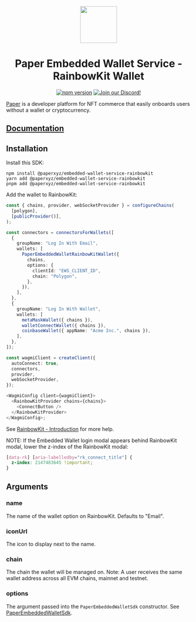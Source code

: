 <p align="center">
    <br />
    <a href="https://withpaper.com"><img src="./assets/paper-logo.svg" width="100" alt=""/></a>
    <br />
</p>
<h1 align="center">Paper Embedded Wallet Service - RainbowKit Wallet</h1>
<p align="center">
    <a href="https://www.npmjs.com/package/@paperxyz/embedded-wallet-service-rainbowkit"><img src="https://img.shields.io/npm/v/@paperxyz/embedded-wallet-service-rainbowkit" alt="npm version"/></a>
    <a href="https://discord.gg/mnUa29J2Fp"><img alt="Join our Discord!" src="https://img.shields.io/discord/936354866358546453.svg?color=7289da&label=discord&logo=discord&style=flat"/></a>
</p>

[Paper](https://withpaper.com) is a developer platform for NFT commerce that
easily onboards users without a wallet or cryptocurrency.

## [Documentation](https://docs.paper.xyz/docs/embedded-wallets-service-overview)

## Installation

Install this SDK:

```shell
npm install @paperxyz/embedded-wallet-service-rainbowkit
yarn add @paperxyz/embedded-wallet-service-rainbowkit
pnpm add @paperxyz/embedded-wallet-service-rainbowkit
```

Add the wallet to RainbowKit:

```typescript
const { chains, provider, webSocketProvider } = configureChains(
  [polygon],
  [publicProvider()],
);

const connectors = connectorsForWallets([
  {
    groupName: "Log In With Email",
    wallets: [
      PaperEmbeddedWalletRainbowKitWallet({
        chains,
        options: {
          clientId: "EWS_CLIENT_ID",
          chain: "Polygon",
        },
      }),
    ],
  },
  {
    groupName: "Log In With Wallet",
    wallets: [
      metaMaskWallet({ chains }),
      walletConnectWallet({ chains }),
      coinbaseWallet({ appName: "Acme Inc.", chains }),
    ],
  },
]);

const wagmiClient = createClient({
  autoConnect: true,
  connectors,
  provider,
  webSocketProvider,
});

<WagmiConfig client={wagmiClient}>
  <RainbowKitProvider chains={chains}>
    <ConnectButton />
  </RainbowKitProvider>
</WagmiConfig>;
```

See [RainbowKit - Introduction](https://www.rainbowkit.com/docs) for more help.

NOTE: If the Embedded Wallet login modal appears behind RainbowKit modal, lower the z-index of the RainbowKit modal:

```css
[data-rk] [aria-labelledby="rk_connect_title"] {
  z-index: 2147483645 !important;
}
```

## Arguments

### name

The name of the wallet option on RainbowKit. Defaults to "Email".

### iconUrl

The icon to display next to the name.

### chain

The chain the wallet will be managed on.
Note: A user receives the same wallet address across all EVM chains, mainnet and testnet.

### options

The argument passed into the `PaperEmbeddedWalletSdk` constructor. See [PaperEmbeddedWalletSdk](https://docs.withpaper.com/docs/embedded-wallet-service-sdk-reference#paperembeddedwalletsdk).
